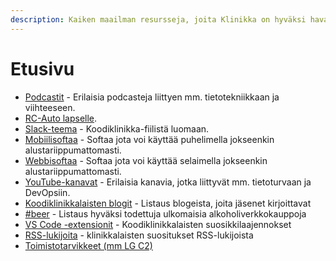 ```yaml
---
description: Kaiken maailman resursseja, joita Klinikka on hyväksi havainnut.
---
```


# Etusivu

* [Podcastit](podcastit.md) - Erilaisia podcasteja liittyen mm. tietotekniikkaan ja viihteeseen.
* [RC-Auto lapselle](rc-car-for-kids.md).
* [Slack-teema](slack-theme.md) - Koodiklinikka-fiilistä luomaan.
* [Mobiilisoftaa](softaa-mobiili.md) - Softaa jota voi käyttää puhelimella jokseenkin alustariippumattomasti.
* [Webbisoftaa](softaa-web.md) - Softaa jota voi käyttää selaimella jokseenkin alustariippumattomasti.
* [YouTube-kanavat](youtube-channels.md) - Erilaisia kanavia, jotka liittyvät mm. tietoturvaan ja DevOpsiin.
* [Koodiklinikkalaisten blogit](koodiklinikkalaisten-blogit.md) - Listaus blogeista, joita jäsenet kirjoittavat
* [#beer](beer.md) - Listaus hyväksi todettuja ulkomaisia alkoholiverkkokauppoja
* [VS Code -extensionit](https://resources.koodiklinikka.fi/vs-code-extensionit) - Koodiklinikkalaisten suosikkilaajennokset
* [RSS-lukijoita](rss-lukijoita.md) - klinikkalaisten suositukset RSS-lukijoista
* [Toimistotarvikkeet (mm LG C2)](toimisto.md)